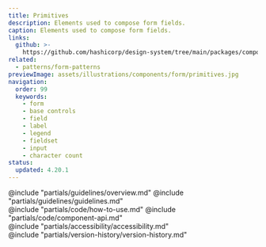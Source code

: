 ```yaml
---
title: Primitives
description: Elements used to compose form fields.
caption: Elements used to compose form fields.
links:
  github: >-
    https://github.com/hashicorp/design-system/tree/main/packages/components/src/components/hds/form
related:
  - patterns/form-patterns
previewImage: assets/illustrations/components/form/primitives.jpg
navigation:
  order: 99
  keywords:
    - form
    - base controls
    - field
    - label
    - legend
    - fieldset
    - input
    - character count
status:
  updated: 4.20.1
---
```


<section data-tab="Guidelines">
  @include "partials/guidelines/overview.md"
  @include "partials/guidelines/guidelines.md"
</section>

<section data-tab="Code">
  @include "partials/code/how-to-use.md"
  @include "partials/code/component-api.md"
</section>

<section data-tab="Accessibility">
  @include "partials/accessibility/accessibility.md"
</section>

<section data-tab="Version history">
  @include "partials/version-history/version-history.md"
</section>
